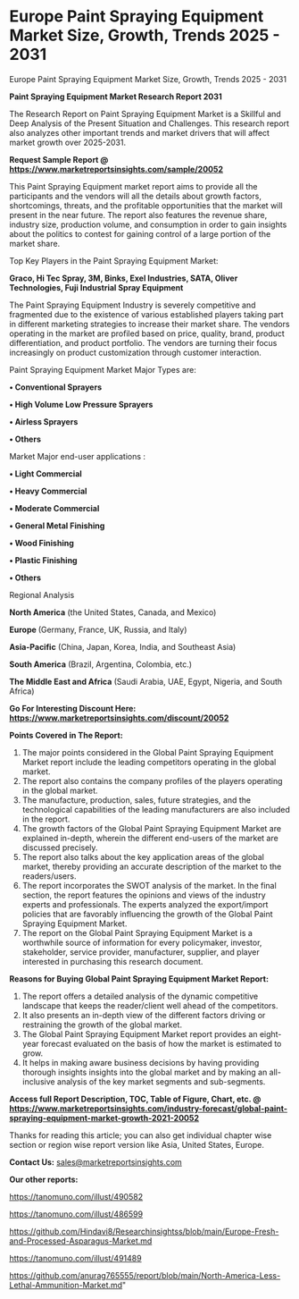 # Europe Paint Spraying Equipment Market Size, Growth, Trends 2025 - 2031
Europe Paint Spraying Equipment Market Size, Growth, Trends 2025 - 2031

<strong>Paint Spraying Equipment Market Research Report 2031</strong>

The Research Report on Paint Spraying Equipment Market is a Skillful and Deep Analysis of the Present Situation and Challenges. This research report also analyzes other important trends and market drivers that will affect market growth over 2025-2031.

<strong>Request Sample Report @ <a href=https://www.marketreportsinsights.com/sample/20052>https://www.marketreportsinsights.com/sample/20052</a></strong>

This Paint Spraying Equipment market report aims to provide all the participants and the vendors will all the details about growth factors, shortcomings, threats, and the profitable opportunities that the market will present in the near future. The report also features the revenue share, industry size, production volume, and consumption in order to gain insights about the politics to contest for gaining control of a large portion of the market share.

Top Key Players in the Paint Spraying Equipment Market:

<strong>Graco, Hi Tec Spray, 3M, Binks, Exel Industries, SATA, Oliver Technologies, Fuji Industrial Spray Equipment</strong>

The Paint Spraying Equipment Industry is severely competitive and fragmented due to the existence of various established players taking part in different marketing strategies to increase their market share. The vendors operating in the market are profiled based on price, quality, brand, product differentiation, and product portfolio. The vendors are turning their focus increasingly on product customization through customer interaction.

Paint Spraying Equipment Market Major Types are:

<strong>• Conventional Sprayers

• High Volume Low Pressure Sprayers

• Airless Sprayers

• Others</strong>

Market Major end-user applications :

<strong>• Light Commercial

• Heavy Commercial

• Moderate Commercial

• General Metal Finishing

• Wood Finishing

• Plastic Finishing

• Others</strong>

Regional Analysis

</u><strong><b>North America</b></strong> (the United States, Canada, and Mexico)

<strong><b>Europe </b></strong>(Germany, France, UK, Russia, and Italy)

<strong><b>Asia-Pacific</b></strong> (China, Japan, Korea, India, and Southeast Asia)

<strong><b>South America</b></strong> (Brazil, Argentina, Colombia, etc.)

<strong><b>The Middle East and Africa</b></strong> (Saudi Arabia, UAE, Egypt, Nigeria, and South Africa)

<strong>Go For Interesting Discount Here: <a href=https://www.marketreportsinsights.com/discount/20052>https://www.marketreportsinsights.com/discount/20052</a></strong>

<strong>Points Covered in The Report:</strong>
<ol>
  <li>The major points considered in the Global Paint Spraying Equipment Market report include the leading competitors operating in the global market.</li>
  <li>The report also contains the company profiles of the players operating in the global market.</li>
  <li>The manufacture, production, sales, future strategies, and the technological capabilities of the leading manufacturers are also included in the report.</li>
  <li>The growth factors of the Global Paint Spraying Equipment Market are explained in-depth, wherein the different end-users of the market are discussed precisely.</li>
  <li>The report also talks about the key application areas of the global market, thereby providing an accurate description of the market to the readers/users.</li>
  <li>The report incorporates the SWOT analysis of the market. In the final section, the report features the opinions and views of the industry experts and professionals. The experts analyzed the export/import policies that are favorably influencing the growth of the Global Paint Spraying Equipment Market.</li>
  <li>The report on the Global Paint Spraying Equipment Market is a worthwhile source of information for every policymaker, investor, stakeholder, service provider, manufacturer, supplier, and player interested in purchasing this research document.</li>
</ol>
<strong>Reasons for Buying Global Paint Spraying Equipment Market Report:</strong>

<ol>
  <li>The report offers a detailed analysis of the dynamic competitive landscape that keeps the reader/client well ahead of the competitors.</li>
  <li>It also presents an in-depth view of the different factors driving or restraining the growth of the global market.</li>
  <li>The Global Paint Spraying Equipment Market report provides an eight-year forecast evaluated on the basis of how the market is estimated to grow.</li>
  <li>It helps in making aware business decisions by having providing thorough insights insights into the global market and by making an all-inclusive analysis of the key market segments and sub-segments.</li>
</ol>
<strong>Access full Report Description, TOC, Table of Figure, Chart, etc. @ <a href=https://www.marketreportsinsights.com/industry-forecast/global-paint-spraying-equipment-market-growth-2021-20052>https://www.marketreportsinsights.com/industry-forecast/global-paint-spraying-equipment-market-growth-2021-20052</a></strong>


Thanks for reading this article; you can also get individual chapter wise section or region wise report version like Asia, United States, Europe.

<strong>Contact Us:</strong>
sales@marketreportsinsights.com

<strong>Our other reports:</strong>

<a href=https://tanomuno.com/illust/490582>https://tanomuno.com/illust/490582</a>

<a href=https://tanomuno.com/illust/486599>https://tanomuno.com/illust/486599</a>

<a href=https://github.com/Hindavi8/Researchinsightss/blob/main/Europe-Fresh-and-Processed-Asparagus-Market.md>https://github.com/Hindavi8/Researchinsightss/blob/main/Europe-Fresh-and-Processed-Asparagus-Market.md</a>

<a href=https://tanomuno.com/illust/491489>https://tanomuno.com/illust/491489</a>

<a href=https://github.com/anurag765555/report/blob/main/North-America-Less-Lethal-Ammunition-Market.md>https://github.com/anurag765555/report/blob/main/North-America-Less-Lethal-Ammunition-Market.md</a>"
